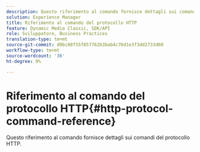 ```yaml
---
description: Questo riferimento al comando fornisce dettagli sui comandi del protocollo HTTP.
solution: Experience Manager
title: Riferimento al comando del protocollo HTTP
feature: Dynamic Media Classic, SDK/API
role: Sviluppatore, Business Practices
translation-type: tm+mt
source-git-commit: d0bc88f55f857762b3bab4c76d1e3f3dd2733d60
workflow-type: tm+mt
source-wordcount: '36'
ht-degree: 0%

---
```



# Riferimento al comando del protocollo HTTP{#http-protocol-command-reference}

Questo riferimento al comando fornisce dettagli sui comandi del protocollo HTTP.

